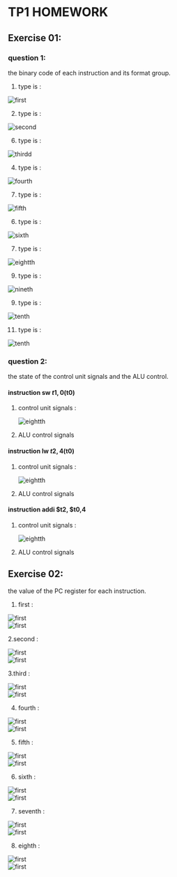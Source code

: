 # TP1 HOMEWORK
## Exercise 01:
### question 1:
the binary code of each instruction and its format group.
1. type is :

   
![first](images/exo1_quest1/firstinst.png)  

2. type is :

   
![second](images/exo1_quest1/secondinstru.png)
   
6. type is :

   
![thirdd](images/exo1_quest1/thirdinst.png)  

4. type is :
  
![fourth](images/exo1_quest1/fourthinst.png)  

7. type is :  


![fifth](images/exo1_quest1/fifthinst.png)  

6. type is :  


![sixth](images/exo1_quest1/sixthinst.png)  

7. type is :

![eightth](images/exo1_quest1/seventhinst.png)  

9. type is :  


![nineth](images/exo1_quest1/eightthinst.png)  

9. type is :

![tenth](images/exo1_quest1/ninethisnt.png)  

11. type is :  

![tenth](images/exo1_quest1/tenthisnt.png)  

### question 2:
the state of the control unit signals and the ALU control.
#### instruction sw $t1, 0($t0)
1. control unit signals :
   
   ![eightth](images/exo1_quest2/swcommand.png)
   
3. ALU control signals
#### instruction lw $t2, 4($t0)
1. control unit signals :
   
   ![eightth](images/exo1_quest2/lwcommand.png)
   
3. ALU control signals
#### instruction addi $t2, $t0,4
1. control unit signals :
   
   ![eightth](images/exo1_quest2/addcommand.png)
   
3. ALU control signals

## Exercise 02:
the value of the PC register for each instruction.
1. first :

![first](images/exo2_quest1/1_.png)  
![first](images/exo2_quest1/1_one.png)  

2.second :  

![first](images/exo2_quest1/2_.png)  
![first](images/exo2_quest1/2_two.png)  

3.third :  

![first](images/exo2_quest1/3_.png)  
![first](images/exo2_quest1/3_three.png) 

4. fourth :

![first](images/exo2_quest1/4_.png)  
![first](images/exo2_quest1/4_four.png) 

5. fifth :

![first](images/exo2_quest1/5_.png)  
![first](images/exo2_quest1/5_five.png) 

6. sixth :

![first](images/exo2_quest1/6_.png)  
![first](images/exo2_quest1/6_six.png) 

7. seventh :


![first](images/exo2_quest1/7_.png)  
![first](images/exo2_quest1/7_seven.png) 

8. eighth :


![first](images/exo2_quest1/8_.png)  
![first](images/exo2_quest1/8_eight.png) 
